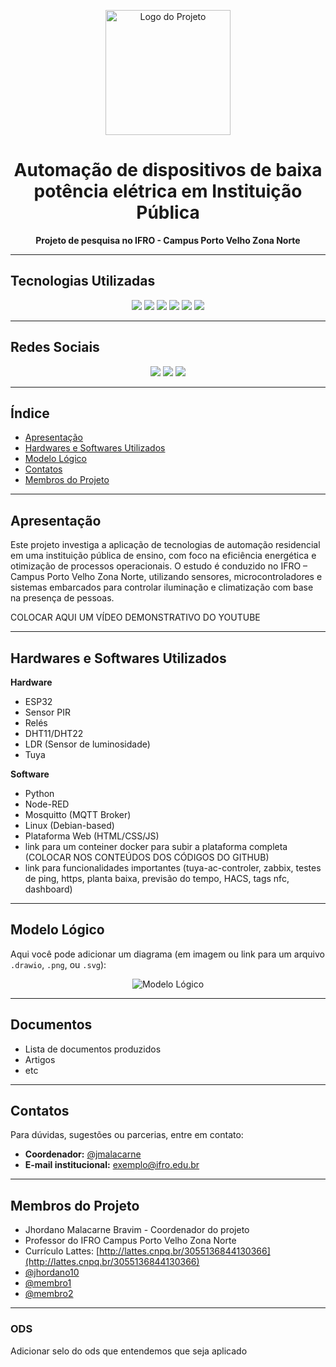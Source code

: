 <p align="center">
  <img src="link_para_logo_do_projeto.png" alt="Logo do Projeto" height="200">
</p>

<h1 align="center">Automação de dispositivos de baixa potência elétrica em Instituição Pública</h1>

<p align="center">
  <strong>Projeto de pesquisa no IFRO - Campus Porto Velho Zona Norte</strong>
</p>

---

## Tecnologias Utilizadas

<p align="center">
  <img src="https://img.shields.io/badge/Linux-FCC624?style=for-the-badge&logo=linux&logoColor=black" />
  <img src="https://img.shields.io/badge/Home_Assistant-18BCF2?style=for-the-badge&logo=homeassistant&logoColor=white" />
  <img src="https://img.shields.io/badge/Tuya-ff4800?style=for-the-badge&logo=tuya&logoColor=white" />
  <img src="https://img.shields.io/badge/Wi--Fi-black?style=for-the-badge&logo=wi-fi&logoColor=white" />
  <img src="https://img.shields.io/badge/NFC-002E5F?style=for-the-badge&logo=NFC&logoColor=white" />
  <img src="https://img.shields.io/badge/Python-3776AB?style=for-the-badge&logo=python&logoColor=white" />
</p>

---

## Redes Sociais

<p align="center">
  <a href="https://github.com/seuusuario"><img src="https://img.shields.io/badge/GitHub-100000?style=for-the-badge&logo=github&logoColor=white" /></a>
  <a href="https://www.instagram.com/seuprojeto"><img src="https://img.shields.io/badge/Instagram-E4405F?style=for-the-badge&logo=instagram&logoColor=white" /></a>
  <a href="https://www.linkedin.com/in/seuprojeto"><img src="https://img.shields.io/badge/LinkedIn-0A66C2?style=for-the-badge&logo=linkedin&logoColor=white" /></a>
</p>

---

## Índice

- [Apresentação](#apresentação)
- [Hardwares e Softwares Utilizados](#hardwares-e-softwares-utilizados)
- [Modelo Lógico](#modelo-lógico)
- [Contatos](#contatos)
- [Membros do Projeto](#membros-do-projeto)

---

## Apresentação

Este projeto investiga a aplicação de tecnologias de automação residencial em uma instituição pública de ensino, com foco na eficiência energética e otimização de processos operacionais. O estudo é conduzido no IFRO – Campus Porto Velho Zona Norte, utilizando sensores, microcontroladores e sistemas embarcados para controlar iluminação e climatização com base na presença de pessoas.

COLOCAR AQUI UM VÍDEO DEMONSTRATIVO DO YOUTUBE

---

## Hardwares e Softwares Utilizados

**Hardware**
- ESP32
- Sensor PIR
- Relés
- DHT11/DHT22
- LDR (Sensor de luminosidade)
- Tuya

**Software**
- Python
- Node-RED
- Mosquitto (MQTT Broker)
- Linux (Debian-based)
- Plataforma Web (HTML/CSS/JS)
- link para um conteiner docker para subir a plataforma completa (COLOCAR NOS CONTEÚDOS DOS CÓDIGOS DO GITHUB)
- link para funcionalidades importantes (tuya-ac-controler, zabbix, testes de ping, https, planta baixa, previsão do tempo, HACS, tags nfc, dashboard)

---

## Modelo Lógico

Aqui você pode adicionar um diagrama (em imagem ou link para um arquivo `.drawio`, `.png`, ou `.svg`):

<p align="center">
  <img src="link_para_modelo_logico.png" alt="Modelo Lógico">
</p>

---
## Documentos
- Lista de documentos produzidos
- Artigos
- etc

---

## Contatos

Para dúvidas, sugestões ou parcerias, entre em contato:

- **Coordenador:** [@jmalacarne](https://github.com/jmalacarne)
- **E-mail institucional:** exemplo@ifro.edu.br

---

## Membros do Projeto

- Jhordano Malacarne Bravim - Coordenador do projeto
- Professor do IFRO Campus Porto Velho Zona Norte
- Currículo Lattes: [http://lattes.cnpq.br/3055136844130366](http://lattes.cnpq.br/3055136844130366)
- [@jhordano10](https://github.com/jhordano10)
- [@membro1](https://github.com/membro1)
- [@membro2](https://github.com/membro2)

---

### ODS
Adicionar selo do ods que entendemos que seja aplicado
